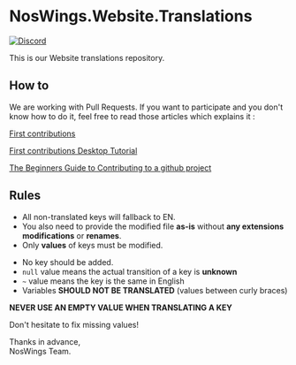# NosWings.Website.Translations

[![Discord](https://discordapp.com/api/guilds/468831707877867530/widget.png?style=banner2)](https://discord.gg/RUk4r4T)

This is our Website translations repository.

## How to

We are working with Pull Requests. If you want to participate and you don't know how to do it, feel free to read those articles which explains it :

[First contributions](https://github.com/firstcontributions/first-contributions)

[First contributions Desktop Tutorial](https://github.com/firstcontributions/first-contributions/blob/master/github-desktop-tutorial.md)

[The Beginners Guide to Contributing to a github project](https://akrabat.com/the-beginners-guide-to-contributing-to-a-github-project)

## Rules

+ All non-translated keys will fallback to EN.
+ You also need to provide the modified file **as-is** without **any extensions modifications** or **renames**.
+ Only **values** of keys must be modified.
* No key should be added.
* `null` value means the actual transition of a key is **unknown**
* `~` value means the key is the same in English
* Variables **SHOULD NOT BE TRANSLATED** (values between curly braces)

**NEVER USE AN EMPTY VALUE WHEN TRANSLATING A KEY**

Don't hesitate to fix missing values!

Thanks in advance, \
NosWings Team.
